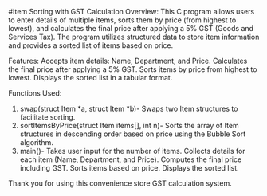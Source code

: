 #Item Sorting with GST Calculation
Overview: 
This C program allows users to enter details of multiple items, sorts them by price (from highest to lowest), and calculates the final price after applying a 5% GST (Goods and Services Tax). The program utilizes structured data to store item information and provides a sorted list of items based on price.

Features: 
Accepts item details: Name, Department, and Price.
Calculates the final price after applying a 5% GST.
Sorts items by price from highest to lowest.
Displays the sorted list in a tabular format.

Functions Used: 
1. swap(struct Item *a, struct Item *b)- 
Swaps two Item structures to facilitate sorting.
2. sortItemsByPrice(struct Item items[], int n)- 
Sorts the array of Item structures in descending order based on price using the Bubble Sort algorithm.
3. main()- 
Takes user input for the number of items.
Collects details for each item (Name, Department, and Price).
Computes the final price including GST.
Sorts items based on price.
Displays the sorted list.

Thank you for using this convenience store GST calculation system.

